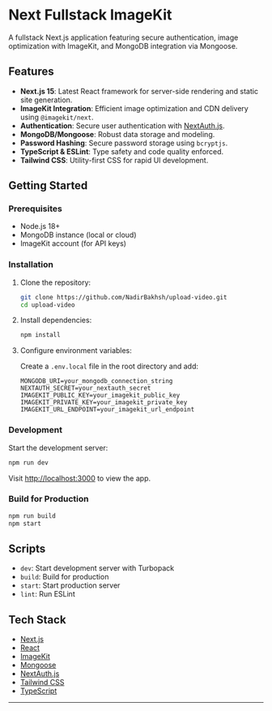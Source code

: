 # Next Fullstack ImageKit

A fullstack Next.js application featuring secure authentication, image optimization with ImageKit, and MongoDB integration via Mongoose.

## Features

- **Next.js 15**: Latest React framework for server-side rendering and static site generation.
- **ImageKit Integration**: Efficient image optimization and CDN delivery using `@imagekit/next`.
- **Authentication**: Secure user authentication with [NextAuth.js](https://next-auth.js.org/).
- **MongoDB/Mongoose**: Robust data storage and modeling.
- **Password Hashing**: Secure password storage using `bcryptjs`.
- **TypeScript & ESLint**: Type safety and code quality enforced.
- **Tailwind CSS**: Utility-first CSS for rapid UI development.

## Getting Started

### Prerequisites

- Node.js 18+
- MongoDB instance (local or cloud)
- ImageKit account (for API keys)

### Installation

1. Clone the repository:
   ```bash
   git clone https://github.com/NadirBakhsh/upload-video.git
   cd upload-video
   ```

2. Install dependencies:
   ```bash
   npm install
   ```

3. Configure environment variables:

   Create a `.env.local` file in the root directory and add:
   ```
   MONGODB_URI=your_mongodb_connection_string
   NEXTAUTH_SECRET=your_nextauth_secret
   IMAGEKIT_PUBLIC_KEY=your_imagekit_public_key
   IMAGEKIT_PRIVATE_KEY=your_imagekit_private_key
   IMAGEKIT_URL_ENDPOINT=your_imagekit_url_endpoint
   ```

### Development

Start the development server:

```bash
npm run dev
```

Visit [http://localhost:3000](http://localhost:3000) to view the app.

### Build for Production

```bash
npm run build
npm start
```

## Scripts

- `dev`: Start development server with Turbopack
- `build`: Build for production
- `start`: Start production server
- `lint`: Run ESLint

## Tech Stack

- [Next.js](https://nextjs.org/)
- [React](https://react.dev/)
- [ImageKit](https://imagekit.io/)
- [Mongoose](https://mongoosejs.com/)
- [NextAuth.js](https://next-auth.js.org/)
- [Tailwind CSS](https://tailwindcss.com/)
- [TypeScript](https://www.typescriptlang.org/)

---
